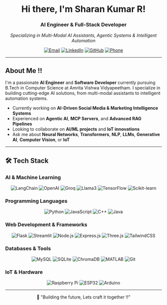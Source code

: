 <div align="center">
  
# Hi there, I'm Sharan Kumar R! 

### AI Engineer & Full-Stack Developer
*Specializing in Multi-Modal AI Assistants, Agentic Systems & Intelligent Automation*

[![Email](https://img.shields.io/badge/Email-D14836?style=for-the-badge&logo=gmail&logoColor=white)](mailto:sharankumarjl723@gmail.com)
[![LinkedIn](https://img.shields.io/badge/LinkedIn-0077B5?style=for-the-badge&logo=linkedin&logoColor=white)](https://www.linkedin.com/in/sharan-kumar-r-1ba00124b/)
[![GitHub](https://img.shields.io/badge/GitHub-100000?style=for-the-badge&logo=github&logoColor=white)](https://github.com/Sharan-Kumar-R)
[![Phone](https://img.shields.io/badge/Phone-25D366?style=for-the-badge&logo=whatsapp&logoColor=white)](tel:+919344780554)

</div>

---

##  About Me !!

I'm a passionate **AI Engineer** and **Software Developer** currently pursuing B.Tech in Computer Science at Amrita Vishwa Vidyapeetham. I specialize in building cutting-edge AI solutions, from multi-modal assistants to intelligent automation systems.

-  Currently working on **AI-Driven Social Media & Marketing Intelligence Systems**
-  Experienced on **Agentic AI**, **MCP Servers**, and **Advanced RAG Pipelines**
-  Looking to collaborate on **AI/ML projects** and **IoT innovations**
-  Ask me about **Neural Networks**, **Transformers**, **NLP**, **LLMs**, **Generative AI**, **Computer Vision**, or **IoT**

---

## 🛠️ Tech Stack

### AI & Machine Learning
<p align="center">
  <img src="https://img.shields.io/badge/langchain-1C3C3C?style=for-the-badge&logo=langchain&logoColor=white" alt="LangChain">
  <img src="https://img.shields.io/badge/OpenAI-412991?style=for-the-badge&logo=openai&logoColor=white" alt="OpenAI">
  <img src="https://img.shields.io/badge/groq-FF6600?style=for-the-badge&logo=groq&logoColor=white" alt="Groq">
  <img src="https://img.shields.io/badge/llama3-8B2635?style=for-the-badge&logo=meta&logoColor=white" alt="Llama3">
  <img src="https://img.shields.io/badge/TensorFlow-FF6F00?style=for-the-badge&logo=tensorflow&logoColor=white" alt="TensorFlow">
  <img src="https://img.shields.io/badge/scikit--learn-F7931E?style=for-the-badge&logo=scikit-learn&logoColor=white" alt="Scikit-learn">
</p>

### Programming Languages
<p align="center">
  <img src="https://img.shields.io/badge/python-3670A0?style=for-the-badge&logo=python&logoColor=ffdd54" alt="Python">
  <img src="https://img.shields.io/badge/javascript-%23323330.svg?style=for-the-badge&logo=javascript&logoColor=%23F7DF1E" alt="JavaScript">
  <img src="https://img.shields.io/badge/c++-%2300599C.svg?style=for-the-badge&logo=c%2B%2B&logoColor=white" alt="C++">
  <img src="https://img.shields.io/badge/java-%23ED8B00.svg?style=for-the-badge&logo=openjdk&logoColor=white" alt="Java">
</p>

### Web Development & Frameworks
<p align="center">
  <img src="https://img.shields.io/badge/flask-%23000.svg?style=for-the-badge&logo=flask&logoColor=white" alt="Flask">
  <img src="https://img.shields.io/badge/streamlit-%23FF4B4B.svg?style=for-the-badge&logo=streamlit&logoColor=white" alt="Streamlit">
  <img src="https://img.shields.io/badge/node.js-6DA55F?style=for-the-badge&logo=node.js&logoColor=white" alt="Node.js">
  <img src="https://img.shields.io/badge/express.js-%23404d59.svg?style=for-the-badge&logo=express&logoColor=%2361DAFB" alt="Express.js">
  <img src="https://img.shields.io/badge/three.js-000000?style=for-the-badge&logo=three.js&logoColor=white" alt="Three.js">
  <img src="https://img.shields.io/badge/tailwindcss-%2338B2AC.svg?style=for-the-badge&logo=tailwind-css&logoColor=white" alt="TailwindCSS">
</p>

### Databases & Tools
<p align="center">
  <img src="https://img.shields.io/badge/mysql-%2300f.svg?style=for-the-badge&logo=mysql&logoColor=white" alt="MySQL">
  <img src="https://img.shields.io/badge/sqlite-%2307405e.svg?style=for-the-badge&logo=sqlite&logoColor=white" alt="SQLite">
  <img src="https://img.shields.io/badge/chromadb-FF6B6B?style=for-the-badge" alt="ChromaDB">
  <img src="https://img.shields.io/badge/MATLAB-0076A8?style=for-the-badge&logo=mathworks&logoColor=white" alt="MATLAB">
  <img src="https://img.shields.io/badge/git-%23F05033.svg?style=for-the-badge&logo=git&logoColor=white" alt="Git">
</p>

### IoT & Hardware
<p align="center">
  <img src="https://img.shields.io/badge/Raspberry%20Pi-A22846?style=for-the-badge&logo=raspberry-pi&logoColor=white" alt="Raspberry Pi">
  <img src="https://img.shields.io/badge/ESP32-000000?style=for-the-badge&logo=espressif&logoColor=white" alt="ESP32">
  <img src="https://img.shields.io/badge/Arduino-00979D?style=for-the-badge&logo=arduino&logoColor=white" alt="Arduino">
</p>

---

<p align="center">
<div align="center">
💭 "Building the future, Lets craft it together !!"

</div>
</p>
